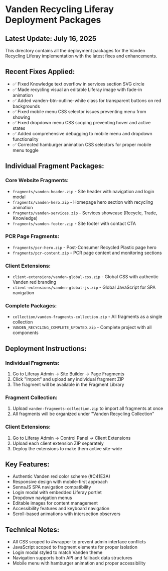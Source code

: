 # Vanden Recycling Liferay Deployment Packages

## Latest Update: July 16, 2025

This directory contains all the deployment packages for the Vanden Recycling Liferay implementation with the latest fixes and enhancements.

## Recent Fixes Applied:
- ✅ Fixed Knowledge text overflow in services section SVG circle
- ✅ Made recycling visual an editable Liferay image with fade-in animation
- ✅ Added vanden-btn-outline-white class for transparent buttons on red backgrounds
- ✅ Fixed mobile menu CSS selector issues preventing menu from showing
- ✅ Fixed dropdown menu CSS scoping preventing hover and active states
- ✅ Added comprehensive debugging to mobile menu and dropdown functionality
- ✅ Corrected hamburger animation CSS selectors for proper mobile menu toggle

## Individual Fragment Packages:

### Core Website Fragments:
- `fragments/vanden-header.zip` - Site header with navigation and login modal
- `fragments/vanden-hero.zip` - Homepage hero section with recycling animation
- `fragments/vanden-services.zip` - Services showcase (Recycle, Trade, Knowledge)
- `fragments/vanden-footer.zip` - Site footer with contact CTA

### PCR Page Fragments:
- `fragments/pcr-hero.zip` - Post-Consumer Recycled Plastic page hero
- `fragments/pcr-content.zip` - PCR page content and monitoring sections

### Client Extensions:
- `client-extensions/vanden-global-css.zip` - Global CSS with authentic Vanden red branding
- `client-extensions/vanden-global-js.zip` - Global JavaScript for SPA navigation

### Complete Packages:
- `collection/vanden-fragments-collection.zip` - All fragments as a single collection
- `VANDEN_RECYCLING_COMPLETE_UPDATED.zip` - Complete project with all components

## Deployment Instructions:

### Individual Fragments:
1. Go to Liferay Admin → Site Builder → Page Fragments
2. Click "Import" and upload any individual fragment ZIP
3. The fragment will be available in the Fragment Library

### Fragment Collection:
1. Upload `vanden-fragments-collection.zip` to import all fragments at once
2. All fragments will be organized under "Vanden Recycling Collection"

### Client Extensions:
1. Go to Liferay Admin → Control Panel → Client Extensions
2. Upload each client extension ZIP separately
3. Deploy the extensions to make them active site-wide

## Key Features:
- Authentic Vanden red color scheme (#C41E3A)
- Responsive design with mobile-first approach
- SennaJS SPA navigation compatibility
- Login modal with embedded Liferay portlet
- Dropdown navigation menus
- Editable images for content management
- Accessibility features and keyboard navigation
- Scroll-based animations with intersection observers

## Technical Notes:
- All CSS scoped to #wrapper to prevent admin interface conflicts
- JavaScript scoped to fragment elements for proper isolation
- Login modal styled to match Vanden theme
- Navigation supports both API and fallback data structures
- Mobile menu with hamburger animation and proper accessibility